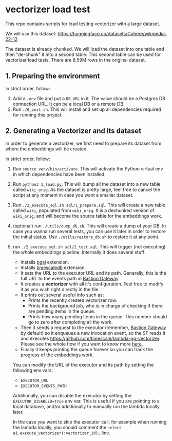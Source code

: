 # vectorizer load test

This repo contains scripts for load testing vectorizer with a large dataset.


We will use this dataset: https://huggingface.co/datasets/Cohere/wikipedia-22-12

The dataset is already chunked. We will load the dataset into one table and then
"de-chunk" it into a second table. This second table can be used for vectorizer
load tests. There are 8.59M rows in the original dataset.

## 1. Preparing the environment
In strict order, follow:

1. Add a `.env` file and put a `DB_URL` in it. The value should be a Postgres DB connection URL. It can be a local DB or a remote DB.
2. Run `./0_init.sh`. This will install and set up all dependencies required for running this project.

## 2. Generating a Vectorizer and its dataset
In order to generate a vectorizer, we first need to prepare its dataset from where the embeddings will be created.

In strict order, follow:

1. Run `source venv/bin/activate`. This will activate the Python virtual env in which dependencies have been installed.
2. Run `python3 1_load.py`. This will dump all the dataset into a new table called `wiki_orig`. As the dataset is pretty large, feel free to cancel the script at any moment in case you want a smaller dataset.
3. Run `./2_execute_sql.sh sql/1_prepare.sql`. This will create a new table called `wiki`, populated from `wiki_orig`. It is a dechunked version of `wiki_orig`, and will become the source table for the embeddings work.
4. (optional) run `./utils/dump_db.sh`. This will create a dump of your DB. In case you wanna run several tests, you can use it later in order to restore the initial status. Use `./utils/restore_db.sh` to restore it at any point.
5. run `./2_execute_sql.sh sql/2_test.sql`. This will trigger (not executing) the whole embeddings pipeline. Internally it does several stuff:
    - Installs [pgai](https://github.com/timescale/pgai) extension.
    - Installs [timescaledb](https://github.com/timescale/timescaledb) extension.
    - It sets the URL to the executor URL and its path. Generally, this is the full URL to the events path in [Bastion Gateway](https://github.com/timescale/savannah-bastion).
    - It creates a **vectorizer** with all it's configuration. Feel free to modify it as you wish right directly in the file.
    - It prints out several useful info such as:
      - Prints the recently created vectorizer row.
      - Prints the background job, who is in charge of checking if there are pending items in the queue.
      - Prints how many pending items in the queue. This number should go to zero after completing all the work.
    - Then it sends a request to the executor (remember, [Bastion Gateway](https://github.com/timescale/savannah-bastion) by default) so it enqueues a new invocation event, so the SF reads it and executes https://github.com/timescale/lambda-pg-vectorizer. Please see the whole flow if you want to know more [here](https://timescale.slab.com/posts/timescale-ai-embeddings-lambda-backend-e8fdtjim#h9bau-update-embeddings). 
    - Finally it keeps printing the queue forever so you can track the progress of the embeddings work.

    You can modify the URL of the executor and its path by setting the following env vars:
    - `EXECUTOR_URL`
    - `EXECUTOR_EVENTS_PATH`

    Additionally, you can disable the executor by setting the `EXECUTOR_DISABLED=true` env var. This is useful if you are pointing to a local database, and/or additionally to manually run the lambda locally later.

    In the case you want to skip the executor call, for example when running the lambda locally, you should comment the `select ai.execute_vectorizer(:vectorizer_id);` line.

